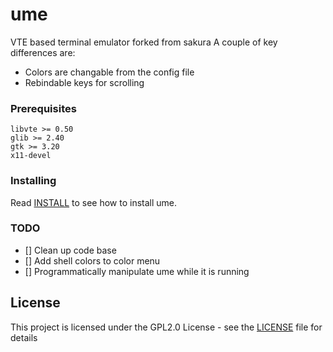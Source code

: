 # ume
VTE based terminal emulator forked from sakura 
A couple of key differences are:
  - Colors are changable from the config file
  - Rebindable keys for scrolling

### Prerequisites

```
libvte >= 0.50
glib >= 2.40
gtk >= 3.20
x11-devel
```

### Installing

Read [INSTALL](INSTALL) to see how to install ume.

### TODO
  - [] Clean up code base
  - [] Add shell colors to color menu
  - [] Programmatically manipulate ume while it is running

## License

This project is licensed under the GPL2.0 License - see the [LICENSE](LICENSE) file for details
